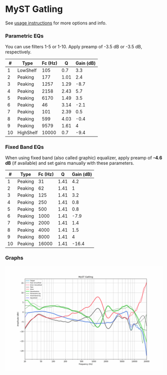 # MyST Gatling
See [usage instructions](https://github.com/jaakkopasanen/AutoEq#usage) for more options and info.

### Parametric EQs
You can use filters 1-5 or 1-10. Apply preamp of -3.5 dB or -3.5 dB, respectively.

|   # | Type      |   Fc (Hz) |    Q |   Gain (dB) |
|-----|-----------|-----------|------|-------------|
|   1 | LowShelf  |       105 | 0.7  |         3.3 |
|   2 | Peaking   |       177 | 1.01 |         2.4 |
|   3 | Peaking   |      1257 | 1.29 |        -8.7 |
|   4 | Peaking   |      2158 | 2.43 |         5.7 |
|   5 | Peaking   |      6170 | 1.49 |         3.5 |
|   6 | Peaking   |        46 | 3.14 |        -2.1 |
|   7 | Peaking   |       101 | 2.39 |         0.5 |
|   8 | Peaking   |       599 | 4.03 |        -0.4 |
|   9 | Peaking   |      9579 | 1.61 |         4   |
|  10 | HighShelf |     10000 | 0.7  |        -9.4 |

### Fixed Band EQs
When using fixed band (also called graphic) equalizer, apply preamp of **-4.6 dB** (if available) and set gains manually with these parameters.

|   # | Type    |   Fc (Hz) |    Q |   Gain (dB) |
|-----|---------|-----------|------|-------------|
|   1 | Peaking |        31 | 1.41 |         4.2 |
|   2 | Peaking |        62 | 1.41 |         1   |
|   3 | Peaking |       125 | 1.41 |         3.2 |
|   4 | Peaking |       250 | 1.41 |         0.8 |
|   5 | Peaking |       500 | 1.41 |         0.8 |
|   6 | Peaking |      1000 | 1.41 |        -7.9 |
|   7 | Peaking |      2000 | 1.41 |         1.4 |
|   8 | Peaking |      4000 | 1.41 |         1.5 |
|   9 | Peaking |      8000 | 1.41 |         4   |
|  10 | Peaking |     16000 | 1.41 |       -16.4 |

### Graphs
![](./MyST%20Gatling.png)
